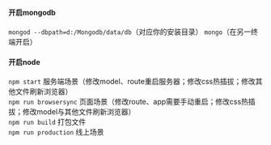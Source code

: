 #### 开启mongodb
``` mongod --dbpath=d:/Mongodb/data/db ```（对应你的安装目录）
``` mongo ```（在另一终端开启）

#### 开启node
``` npm start ``` 服务端场景（修改model、route重启服务器；修改css热插拔；修改其他文件刷新浏览器）<br>
``` npm run browsersync ``` 页面场景（修改route、app需要手动重启；修改css热插拔；修改model与其他文件刷新浏览器）<br>
``` npm run build ``` 打包文件<br>
``` npm run production ``` 线上场景<br>